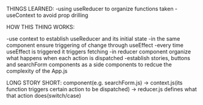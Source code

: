 THINGS LEARNED:
-using useReducer to organize functions taken
-useContext to avoid prop drilling


HOW THIS THING WORKS:

-use context to establish useReducer and its initial state
-in the same component ensure triggering of change through useEffect
-every time useEffect is triggered it triggers fetching
-in reducer component organize what happens when each action is dispatched
-establish stories, buttons and searchForm components as a side components to redcue the complexity of the App.js

LONG STORY SHORT:
component(e.g. searchForm.js) → context.js(its function triggers certain action to be dispatched) → reducer.js defines what that action does(switch/case)